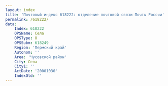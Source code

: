 ```yaml
---
layout: index
title: 'Почтовый индекс 618222: отделение почтовой связи Почты России'
permalink: /618222/
data:
    Index: 618222
    OPSName: Села
    OPSType: О
    OPSSubm: 618249
    Region: 'Пермский край'
    Autonom: ''
    Area: 'Чусовской район'
    City: Села
    City1: ''
    ActDate: '20001030'
    IndexOld: ''
---
```

